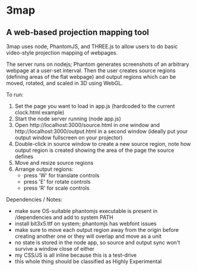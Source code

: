 # 3map
## A web-based projection mapping tool

3map uses node, PhantomJS, and THREE.js to allow users to do basic video-style projection mapping of webpages.

The server runs on nodejs; Phantom generates screenshots of an arbitrary webpage at a user-set interval. Then the user creates source regions (defining areas of the flat webpage) and output regions which can be moved, rotated, and scaled in 3D using WebGL.

To run:

1. Set the page you want to load in app.js (hardcoded to the current clock.html example)
2. Start the node server running (node app.js)
3. Open http://localhost:3000/source.html in one window and http://localhost:3000/output.html in a second window (ideally put your output window fullscreen on your projector)
4. Double-click in source window to create a new source region, note how output region is created showing the area of the page the source defines
5. Move and resize source regions
4. Arrange output regions:
	- press 'W' for translate controls
	- press 'E' for rotate controls
	- press 'R' for scale controls

Dependencies / Notes:

- make sure OS-suitable phantomjs executable is present in /dependencies and add to system PATH
- install bit3x5.ttf on system; phantomjs has webfont issues
- make sure to move each output region away from the origin before creating another one or they will overlap and move as a unit
- no state is stored in the node app, so source and output sync won't survive a window close of either
- my CSS/JS is all inline because this is a test-drive
- this whole thing should be classified as Highly Experimental
